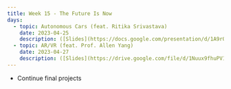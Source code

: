 ```yaml
---
title: Week 15 - The Future Is Now
days:
  - topic: Autonomous Cars (feat. Ritika Srivastava)
    date: 2023-04-25
    description: ([Slides](https://docs.google.com/presentation/d/1A9rOh5I49MOHw4N9opF8R3TBpjBWMGTM0GNvGk2vmy4/edit)) (Boardwork) (Video)
  - topic: AR/VR (feat. Prof. Allen Yang)
    date: 2023-04-27
    description: ([Slides](https://drive.google.com/file/d/1Nuux9fhuPV1Gu_U-_4BUwo53JjlAMD-j/view?usp=sharing)) (Boardwork) (Video)
---
```


- Continue final projects

<a id="Week16"></a>

